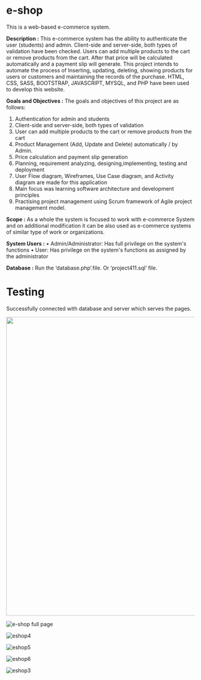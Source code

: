 # e-shop
This is a web-based e-commerce system.

**Description :**
This e-commerce system has the ability to authenticate the user (students) and admin. Client-side and server-side, both types of validation have been checked. Users can add multiple products to the cart or remove products from the cart. After that price will be calculated automatically and a payment slip will generate. This project intends to automate the process of Inserting, updating, deleting, showing products for users or customers and maintaining the records of the purchase. HTML, CSS, SASS, BOOTSTRAP, JAVASCRIPT, MYSQL, and PHP have been used to develop this website.

**Goals and Objectives :**
The goals and objectives of this project are as follows:
1. Authentication for admin and students
2. Client-side and server-side, both types of validation
3. User can add multiple products to the cart or remove products from the cart
4. Product Management (Add, Update and Delete) automatically / by Admin.
5. Price calculation and payment slip generation
6. Planning, requirement analyzing, designing,implementing, testing and deployment
7. User Flow diagram, Wireframes, Use Case diagram, and Activity diagram are made for this application
8. Main focus was learning software architecture and development principles 
9. Practising project management using Scrum framework of Agile project management model.

**Scope :**
As a whole the system is focused to work with e-commerce System and on additional modification it can be also used as e-commerce systems of similar type of work or organizations.

**System Users :**
• Admin/Administrator: Has full privilege on the system's functions
• User: Has privilege on the system's functions as assigned by the administrator

**Database :**
Run the ‘database.php’.file. Or ‘project411.sql’ file.

# Testing
Successfully connected with database and server which serves the pages.

<p align="center">
  <img src=https://user-images.githubusercontent.com/43060004/200105267-2691a0c8-0d49-44ec-bca5-1830b512a07c.png width="600" height="800"/>
</p>

![e-shop full page]()

![eshop4](https://user-images.githubusercontent.com/43060004/200105252-5f50eeb6-ba89-48e1-beee-fae04b2841de.png)

![eshop5](https://user-images.githubusercontent.com/43060004/200105253-1117ecf7-44a1-4362-991f-de261eeb8296.png)

![eshop6](https://user-images.githubusercontent.com/43060004/200105254-80a34410-8c47-4168-9ad7-9ad4b67cf71b.png)

![eshop3](https://user-images.githubusercontent.com/43060004/200105250-d8dd3482-cdc3-42d4-8ad7-59bf05c56e7c.png)

